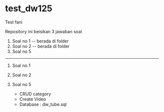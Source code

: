 # test_dw125
Test fani

Repository ini beisikan 3 jawaban soal
1. Soal no 1   -- berada di folder
2. Soal no 2   -- berada di folder
3. Soal no 5
 --------------------------------------
 1. Soal no 1
    
 2. Soal no 2
    
 3. Soal no 5
    - CRUD category
    - Create Video
    - Database : dw_tube.sql
